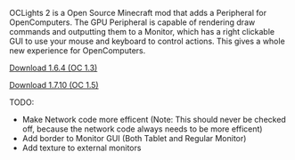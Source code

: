 OCLights 2 is a Open Source Minecraft mod that adds a Peripheral for OpenComputers. The GPU Peripheral is capable of rendering draw commands and outputting them to a Monitor, which has a right clickable GUI to use your mouse and keyboard to control actions. This gives a whole new experience for OpenComputers.

[Download 1.6.4 (OC 1.3)](http://gamax92.pc-logix.com/mods/OCLights2-1.6.4-0.4.1.1.jar)

[Download 1.7.10 (OC 1.5)](http://gamax92.pc-logix.com/mods/OCLights2-1.7.10-0.4.5.jar)

TODO:
-  Make Network code more efficent (Note: This should never be checked off, because the network code always needs to be more efficent)
-  Add border to Monitor GUI (Both Tablet and Regular Monitor)
-  Add texture to external monitors
